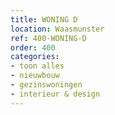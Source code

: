 ```yaml
---
title: WONING D
location: Waasmunster
ref: 400-WONING-D
order: 400
categories:
- toon alles
- nieuwbouw
- gezinswoningen
- interieur & design
---
```

